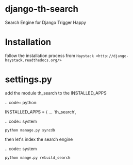 # django-th-search
Search Engine for Django Trigger Happy

Installation 
============

follow the installation process from `Haystack <http://django-haystack.readthedocs.org/>`

settings.py 
===========

add the module th_search to the INSTALLED_APPS


.. code:: python

   INSTALLED_APPS = (
        ...
        'th_search',


.. code:: system

    python manage.py syncdb


then let's index the search engine

.. code:: system

    python mange.py rebuild_search